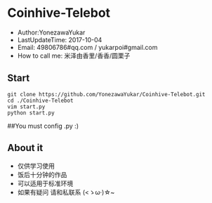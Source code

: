 # Coinhive-Telebot
* Author:YonezawaYukar
* LastUpdateTime: 2017-10-04
* Email: 49806786#qq.com / yukarpoi#gmail.com
* How to call me: 米泽由香里/香香/圆栗子

## Start

```
git clone https://github.com/YonezawaYukar/Coinhive-Telebot.git
cd ./Coinhive-Telebot
vim start.py
python start.py
```

##You must config .py :)

## About it
* 仅供学习使用
* 饭后十分钟的作品
* 可以适用于标准环境
* 如果有疑问 请和私联系 (<ゝω·)☆~
